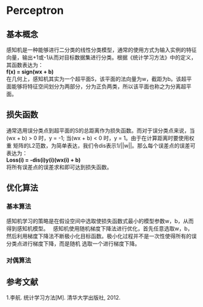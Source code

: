 # Perceptron
## 基本概念
感知机是一种能够进行二分类的线性分类模型，通常的使用方式为输入实例的特征向量，输出+1或-1从而对目标数据集进行分类。根据《统计学习方法》中的定义，其函数表达为：  
**f(x) = sign(wx + b)**  
在几何上，感知机其实为一个超平面S，该平面的法向量为w，截距为b。该超平面能够将特征空间划分为两部分，分为正负两类，所以该平面也称之为分离超平面。

## 损失函数
通常选用误分类点到超平面的S的总距离作为损失函数。而对于误分类点来说，当(wx + b) > 0 时，y = -1; 当(wx + b) < 0 时，y = 1。由于在计算距离时要使用权重
矩阵的L2范数，为简单表达，我们令dis表示1/||w||。那么每个误差点的误差可表达为：  
**Loss(i) = -dis(i)y(i)(wx(i) + b)**  
将所有误差点的误差求和即可达到损失函数。
## 优化算法
### 基本算法
感知机学习的策略是在假设空间中选取使损失函数式最小的模型参数w，b，从而得到感知机模型。  
感知机使用随机梯度下降法进行优化，首先任意选取w，b，然后利用梯度下降法不断极小化目标函数。极小化过程并不是一次性使得所有的误分类点进行梯度下降，而是随机
选取一个进行梯度下降。
### 对偶算法
## 参考文献
1.李航. 统计学习方法[M]. 清华大学出版社, 2012.

